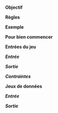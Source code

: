 **Objectif**


**Règles**


**Exemple**



**Pour bien commencer**


**Entrées du jeu**

**_Entrée_**

**_Sortie_**


**_Contraintes_**


**Jeux de données**

**_Entrée_**


**_Sortie_**